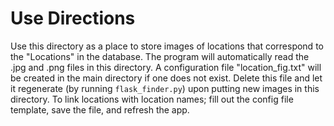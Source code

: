 # Use Directions

Use this directory as a place to store images of locations that correspond to the "Locations" in the database.
The program will automatically read the .jpg and .png files in this directory.
A configuration file "location_fig.txt" will be created in the main directory if one does not exist. Delete this file and let it regenerate (by running `flask_finder.py`) upon putting new images in this directory.
To link locations with location names; fill out the config file template, save the file, and refresh the app.
